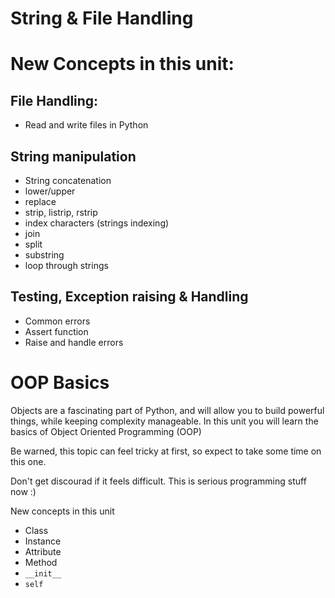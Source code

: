 # String & File Handling

# New Concepts in this unit:
## File Handling:
- Read and write files in Python
## String manipulation
- String concatenation
- lower/upper
- replace
- strip, listrip, rstrip
- index characters (strings indexing)
- join
- split
- substring
- loop through strings
## Testing, Exception raising & Handling
- Common errors
- Assert function
- Raise and handle errors



# OOP Basics 

Objects are a fascinating part of Python, and will allow you to build powerful things, while keeping complexity manageable. 
In this unit you will learn the basics of Object Oriented Programming (OOP) 

Be warned, this topic can feel tricky at first, so expect to take some time on this one. 

Don't get discourad if it feels difficult. This is serious programming stuff now :) 

New concepts in this unit
- Class 
- Instance
- Attribute 
- Method 
- `__init__`
- `self` 
